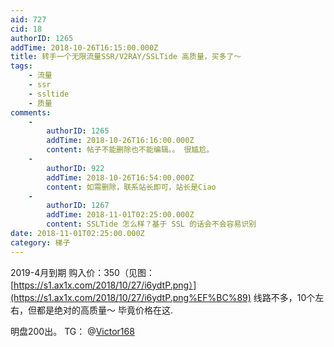 ```yaml
---
aid: 727
cid: 18
authorID: 1265
addTime: 2018-10-26T16:15:00.000Z
title: 转手一个无限流量SSR/V2RAY/SSLTide 高质量，买多了～
tags:
    - 流量
    - ssr
    - ssltide
    - 质量
comments:
    -
        authorID: 1265
        addTime: 2018-10-26T16:16:00.000Z
        content: 帖子不能删除也不能编辑。。 很尴尬。
    -
        authorID: 922
        addTime: 2018-10-26T16:54:00.000Z
        content: 如需删除，联系站长即可，站长是Ciao
    -
        authorID: 1267
        addTime: 2018-11-01T02:25:00.000Z
        content: SSLTide 怎么样？基于 SSL 的话会不会容易识别
date: 2018-11-01T02:25:00.000Z
category: 梯子
---
```


2019-4月到期 购入价：350（见图：[https://s1.ax1x.com/2018/10/27/i6ydtP.png）](https://s1.ax1x.com/2018/10/27/i6ydtP.png%EF%BC%89) 线路不多，10个左右，但都是绝对的高质量～ 毕竟价格在这.

明盘200出。 TG： @[Victor168](/member/Victor168)
